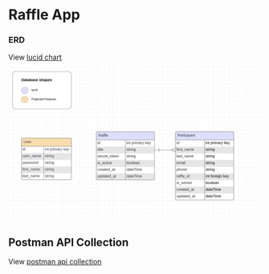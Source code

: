 # Raffle App

### ERD
View [lucid chart](https://lucid.app/lucidchart/2ace57a6-a580-420b-af5c-202960071b2e/edit?viewport_loc=-1060%2C-311%2C1833%2C1030%2C0_0&invitationId=inv_333609de-5a79-464f-89c4-851263be5b4f)
![image info](./images/database_shape.png)


## Postman API Collection
View [postman api collection](https://www.postman.com/lsajid000/workspace/pursuit/collection/17721847-75b70f27-aa10-4abb-b783-c86bc5dfed50?action=share&creator=17721847)
